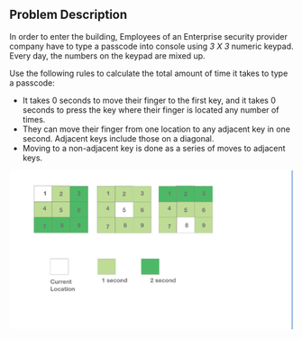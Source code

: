 ## Problem Description

In order to enter the building, Employees of an Enterprise security provider company have to type a passcode into console using _3 X 3_ numeric keypad. Every day, the numbers on the keypad are mixed up.

Use the following rules to calculate the total amount of time it takes to type a passcode:

- It takes 0 seconds to move their finger to the first key, and it takes 0 seconds to press the key where their finger is located any number of times.
- They can move their finger from one location to any adjacent key in one second. Adjacent keys include those on a diagonal.
- Moving to a non-adjacent key is done as a series of moves to adjacent keys.

![Minium time](diagram.png)
